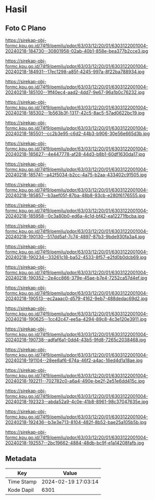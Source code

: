# Hasil

## Foto C Plano

https://sirekap-obj-formc.kpu.go.id/74f9/pemilu/pdpr/63/03/12/20/01/6303122001004-20240218-184730--30801958-02ab-40b1-858e-bea377b2cce3.jpg

https://sirekap-obj-formc.kpu.go.id/74f9/pemilu/pdpr/63/03/12/20/01/6303122001004-20240218-184931--17ec1298-a85f-4245-997a-8f22ba788934.jpg

https://sirekap-obj-formc.kpu.go.id/74f9/pemilu/pdpr/63/03/12/20/01/6303122001004-20240218-185100--1ff40ec4-aad2-4dd7-9e67-96a1b0c76232.jpg

https://sirekap-obj-formc.kpu.go.id/74f9/pemilu/pdpr/63/03/12/20/01/6303122001004-20240218-185302--1b563b3f-1317-42c5-8ac5-57ad0622bc19.jpg

https://sirekap-obj-formc.kpu.go.id/74f9/pemilu/pdpr/63/03/12/20/01/6303122001004-20240218-185501--cc2b3e95-c6d2-44b3-b906-30e56e665d3b.jpg

https://sirekap-obj-formc.kpu.go.id/74f9/pemilu/pdpr/63/03/12/20/01/6303122001004-20240218-185627--4e447778-af28-44d3-b8b1-60df1630da17.jpg

https://sirekap-obj-formc.kpu.go.id/74f9/pemilu/pdpr/63/03/12/20/01/6303122001004-20240218-185741--a42f5034-b2cc-4a75-b2aa-433402c91505.jpg

https://sirekap-obj-formc.kpu.go.id/74f9/pemilu/pdpr/63/03/12/20/01/6303122001004-20240218-185857--b3aef05f-87ba-48b8-93cb-e280f6176555.jpg

https://sirekap-obj-formc.kpu.go.id/74f9/pemilu/pdpr/63/03/12/20/01/6303122001004-20240218-185958--0c3a80b0-ed6a-4c1d-bf42-ea12271fbcba.jpg

https://sirekap-obj-formc.kpu.go.id/74f9/pemilu/pdpr/63/03/12/20/01/6303122001004-20240218-190130--517dd5af-7c74-4897-87b3-9bde930fa3a4.jpg

https://sirekap-obj-formc.kpu.go.id/74f9/pemilu/pdpr/63/03/12/20/01/6303122001004-20240218-190234--33261c18-ba52-4533-8f57-e2fd0b0dcb69.jpg

https://sirekap-obj-formc.kpu.go.id/74f9/pemilu/pdpr/63/03/12/20/01/6303122001004-20240218-190352--2e4cc866-379e-45ae-b7e4-7252ca57d4ef.jpg

https://sirekap-obj-formc.kpu.go.id/74f9/pemilu/pdpr/63/03/12/20/01/6303122001004-20240218-190513--ec2aaac0-d579-4162-9eb7-488dedac69d2.jpg

https://sirekap-obj-formc.kpu.go.id/74f9/pemilu/pdpr/63/03/12/20/01/6303122001004-20240218-190625--1cc42c47-ee5a-4294-89c8-4c3e120e3911.jpg

https://sirekap-obj-formc.kpu.go.id/74f9/pemilu/pdpr/63/03/12/20/01/6303122001004-20240218-190738--adfaf6a1-0dd4-43b5-9fd8-7265c2038468.jpg

https://sirekap-obj-formc.kpu.go.id/74f9/pemilu/pdpr/63/03/12/20/01/6303122001004-20240218-191104--28ee8af6-674a-46f2-a4ac-16ed4d1a18ae.jpg

https://sirekap-obj-formc.kpu.go.id/74f9/pemilu/pdpr/63/03/12/20/01/6303122001004-20240218-192211--702782c0-a6a4-490e-be2f-2e51e6dd415c.jpg

https://sirekap-obj-formc.kpu.go.id/74f9/pemilu/pdpr/63/03/12/20/01/6303122001004-20240218-192323--abda52a9-4c0e-41b8-8961-98c37047635e.jpg

https://sirekap-obj-formc.kpu.go.id/74f9/pemilu/pdpr/63/03/12/20/01/6303122001004-20240218-192436--b3e3e713-8104-482f-8b52-bae25a105b5b.jpg

https://sirekap-obj-formc.kpu.go.id/74f9/pemilu/pdpr/63/03/12/20/01/6303122001004-20240218-192557--2bc19662-4884-48db-bc9f-e1a14208fafb.jpg


## Metadata

| Key        | Value               |
| ---------- | ------------------- |
| Time Stamp | 2024-02-19 17:03:14 |
| Kode Dapil | 6301                |



